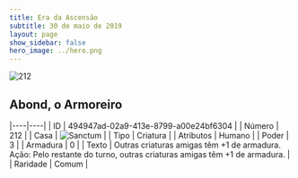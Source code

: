 ```yaml
---
title: Era da Ascensão
subtitle: 30 de maio de 2019
layout: page
show_sidebar: false
hero_image: ../hero.png
---
```


![212](https://cdn.keyforgegame.com/media/card_front/pt/435_212_8V9HR3WHVPH6_pt.png)

## Abond, o Armoreiro

|----|----|
| ID | 494947ad-02a9-413e-8799-a00e24bf6304 |
| Número | 212 |
| Casa | ![Sanctum](https://archonarcana.com/images/thumb/c/c7/Sanctum.png/22px-Sanctum.png "Santuário") |
| Tipo | Criatura |
| Atributos | Humano |
| Poder | 3 |
| Armadura | 0 |
| Texto | Outras criaturas amigas têm +1 de armadura. Ação: Pelo restante do turno, outras criaturas amigas têm +1 de armadura. |
| Raridade | Comum |
